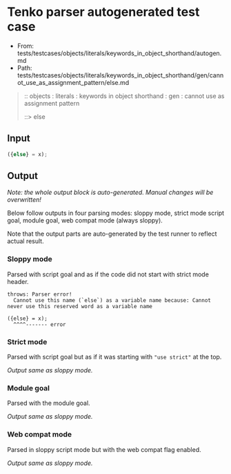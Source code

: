 # Tenko parser autogenerated test case

- From: tests/testcases/objects/literals/keywords_in_object_shorthand/autogen.md
- Path: tests/testcases/objects/literals/keywords_in_object_shorthand/gen/cannot_use_as_assignment_pattern/else.md

> :: objects : literals : keywords in object shorthand : gen : cannot use as assignment pattern
>
> ::> else

## Input


`````js
({else} = x);
`````

## Output

_Note: the whole output block is auto-generated. Manual changes will be overwritten!_

Below follow outputs in four parsing modes: sloppy mode, strict mode script goal, module goal, web compat mode (always sloppy).

Note that the output parts are auto-generated by the test runner to reflect actual result.

### Sloppy mode

Parsed with script goal and as if the code did not start with strict mode header.

`````
throws: Parser error!
  Cannot use this name (`else`) as a variable name because: Cannot never use this reserved word as a variable name

({else} = x);
  ^^^^------- error
`````

### Strict mode

Parsed with script goal but as if it was starting with `"use strict"` at the top.

_Output same as sloppy mode._

### Module goal

Parsed with the module goal.

_Output same as sloppy mode._

### Web compat mode

Parsed in sloppy script mode but with the web compat flag enabled.

_Output same as sloppy mode._
